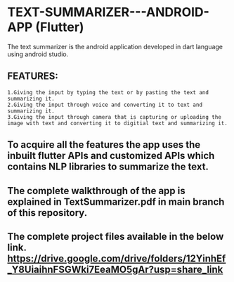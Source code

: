# TEXT-SUMMARIZER---ANDROID-APP (Flutter)
The text summarizer is the android application developed in dart language using android studio.
## FEATURES:
    1.Giving the input by typing the text or by pasting the text and summarizing it.
    2.Giving the input through voice and converting it to text and summarizing it.
    3.Giving the input through camera that is capturing or uploading the image with text and converting it to digitial text and summarizing it.
    
To acquire all the features the app uses the inbuilt flutter APIs and customized APIs which contains NLP libraries to summarize the text.
--
The complete walkthrough of the app is explained in TextSummarizer.pdf in main branch of this repository.
--
The complete project files available in the below link.
https://drive.google.com/drive/folders/12YinhEf_Y8UiaihnFSGWki7EeaMO5gAr?usp=share_link
--


